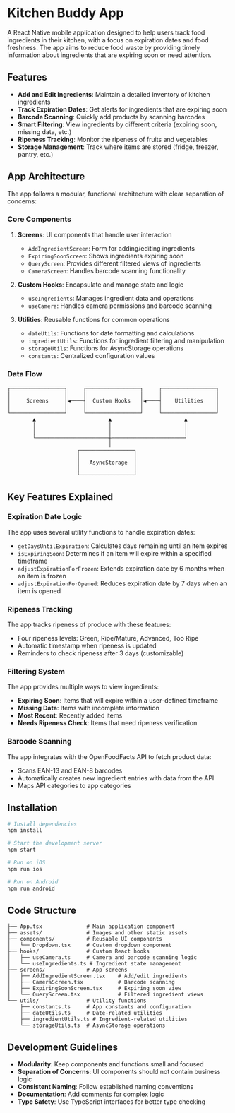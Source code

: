 # Kitchen Buddy App

A React Native mobile application designed to help users track food ingredients in their kitchen, with a focus on expiration dates and food freshness. The app aims to reduce food waste by providing timely information about ingredients that are expiring soon or need attention.

## Features

- **Add and Edit Ingredients**: Maintain a detailed inventory of kitchen ingredients
- **Track Expiration Dates**: Get alerts for ingredients that are expiring soon
- **Barcode Scanning**: Quickly add products by scanning barcodes
- **Smart Filtering**: View ingredients by different criteria (expiring soon, missing data, etc.)
- **Ripeness Tracking**: Monitor the ripeness of fruits and vegetables
- **Storage Management**: Track where items are stored (fridge, freezer, pantry, etc.)

## App Architecture

The app follows a modular, functional architecture with clear separation of concerns:

### Core Components

1. **Screens**: UI components that handle user interaction
   - `AddIngredientScreen`: Form for adding/editing ingredients
   - `ExpiringSoonScreen`: Shows ingredients expiring soon
   - `QueryScreen`: Provides different filtered views of ingredients
   - `CameraScreen`: Handles barcode scanning functionality

2. **Custom Hooks**: Encapsulate and manage state and logic
   - `useIngredients`: Manages ingredient data and operations
   - `useCamera`: Handles camera permissions and barcode scanning

3. **Utilities**: Reusable functions for common operations
   - `dateUtils`: Functions for date formatting and calculations
   - `ingredientUtils`: Functions for ingredient filtering and manipulation
   - `storageUtils`: Functions for AsyncStorage operations
   - `constants`: Centralized configuration values

### Data Flow

```
┌─────────────────┐     ┌─────────────────┐     ┌─────────────────┐
│                 │     │                 │     │                 │
│     Screens     │◄────┤  Custom Hooks   │◄────┤    Utilities    │
│                 │     │                 │     │                 │
└─────────────────┘     └─────────────────┘     └─────────────────┘
        ▲                       ▲                       ▲
        │                       │                       │
        │                       │                       │
        └───────────────────────┼───────────────────────┘
                                │
                      ┌─────────────────┐
                      │                 │
                      │   AsyncStorage  │
                      │                 │
                      └─────────────────┘
```

## Key Features Explained

### Expiration Date Logic

The app uses several utility functions to handle expiration dates:

- `getDaysUntilExpiration`: Calculates days remaining until an item expires
- `isExpiringSoon`: Determines if an item will expire within a specified timeframe
- `adjustExpirationForFrozen`: Extends expiration date by 6 months when an item is frozen
- `adjustExpirationForOpened`: Reduces expiration date by 7 days when an item is opened

### Ripeness Tracking

The app tracks ripeness of produce with these features:

- Four ripeness levels: Green, Ripe/Mature, Advanced, Too Ripe
- Automatic timestamp when ripeness is updated
- Reminders to check ripeness after 3 days (customizable)

### Filtering System

The app provides multiple ways to view ingredients:

- **Expiring Soon**: Items that will expire within a user-defined timeframe
- **Missing Data**: Items with incomplete information
- **Most Recent**: Recently added items
- **Needs Ripeness Check**: Items that need ripeness verification

### Barcode Scanning

The app integrates with the OpenFoodFacts API to fetch product data:

- Scans EAN-13 and EAN-8 barcodes
- Automatically creates new ingredient entries with data from the API
- Maps API categories to app categories

## Installation

```bash
# Install dependencies
npm install

# Start the development server
npm start

# Run on iOS
npm run ios

# Run on Android
npm run android
```

## Code Structure

```
├── App.tsx              # Main application component
├── assets/              # Images and other static assets
├── components/          # Reusable UI components
│   └── Dropdown.tsx     # Custom dropdown component
├── hooks/               # Custom React hooks
│   ├── useCamera.ts     # Camera and barcode scanning logic
│   └── useIngredients.ts # Ingredient state management
├── screens/             # App screens
│   ├── AddIngredientScreen.tsx    # Add/edit ingredients
│   ├── CameraScreen.tsx           # Barcode scanning
│   ├── ExpiringSoonScreen.tsx     # Expiring soon view
│   └── QueryScreen.tsx            # Filtered ingredient views
└── utils/               # Utility functions
    ├── constants.ts     # App constants and configuration
    ├── dateUtils.ts     # Date-related utilities
    ├── ingredientUtils.ts # Ingredient-related utilities
    └── storageUtils.ts  # AsyncStorage operations
```

## Development Guidelines

- **Modularity**: Keep components and functions small and focused
- **Separation of Concerns**: UI components should not contain business logic
- **Consistent Naming**: Follow established naming conventions
- **Documentation**: Add comments for complex logic
- **Type Safety**: Use TypeScript interfaces for better type checking

